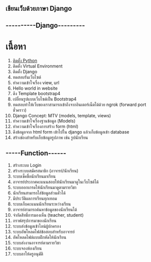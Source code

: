 ## เขียนเว็บด้วยภาษา Django  

 ## ----------Django---------  

 # เนื้อหา  
 1. [ติดตั้ง Python](#การติดตั้ง-Python)  
 2. ติดตั้ง Virtual Environment  
 3. ติดตั้ง Django  
 4. ทดสอบรันเว็บไซต์  
 5. ทำความเข้าใจเรื่อง view, url  
 6. Hello world in website  
 7. ดึง Template bootstrap4  
 8. เปลื่ยนรูปแบบเว็บไซต์เป็น Bootstrap4  
 9. ทดสอบทำให้เว็บของเราสามารถเข้าถึงจากอินเตอร์เน็ตได้ด้วย ngrok (forward port ชั่วคราว)  
 10. Django Concept: MTV (models, template, views)  
 11. ทำความเข้าใจเรื่องฐานข้อมูล (Models)  
 12. ทำความเข้าใจเรื่องการสร้าง form (html)  
 13. ดึงข้อมูลจาก html form เข้าไปใน django แล้วเก็บข้อมูลเข้า database  
 14. สร้างช่องสำหรับเก็บข้อมูลรูปภาพ เช่น รูปนักเรียน  

 ## -----Function------  
 1. สร้างระบบ Login  
 2. สร้างระบบสมัครสมาชิก (อาจารย์/นักเรียน)  
 3. ระบบเช็คชื่อนักเรียนมาเรียน
 4. อาจารย์ประกาศคะแนนสอบให้นักเรียนมาดูในเว็บไซต์ได้
 5. ระบบออกเกรดให้นักเรียนมาดูตามรายวิชา
 6. นักเรียนสามารถใส่ข้อมูลส่วนตัวได้
 7. มีประวัติผลการเรียนทุกเทอม
 8. ระบบเก็บคะแนนนักเรียนระหว่างเรียน
 9. อาจารย์สามารถค้นหาข้อมูลของนักเรียนได้
 10. จำกัดสิทธิ์การมองเห็น (teacher, student)
 11. กราฟสรุปการมาของนักเรียน
 12. ระบบส่งข้อมูลเข้าไลน์ผู้ปกครอง
 13. ระบบอัพโหลดไฟล์ข้อสอบสำหรับอาจารย์
 14. อัพโหลดไฟล์แบบฝึกหัดให้นักเรียน
 15. ระบบส่งงานอาจารย์ตามรายวิชา
 16. ระบบจองห้องเรียน
 17. ระบบลาให้ครูอนุมัติ